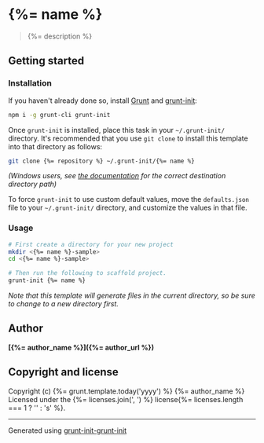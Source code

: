 # {%= name %}

> {%= description %}

## Getting started

### Installation
If you haven't already done so, install [Grunt](http://gruntjs.com) and [grunt-init](http://gruntjs.com/project-scaffolding):

``` bash
npm i -g grunt-cli grunt-init
```

Once `grunt-init` is installed, place this task in your `~/.grunt-init/` directory. It's recommended that you use `git clone` to install this template into that directory as follows:

```bash
git clone {%= repository %} ~/.grunt-init/{%= name %}
```

_(Windows users, see [the documentation](http://gruntjs.com/project-scaffolding#installing-templates) for the correct destination directory path)_

To force `grunt-init` to use custom default values, move the `defaults.json` file to your `~/.grunt-init/` directory, and customize the values in that file.

### Usage
```bash
# First create a directory for your new project
mkdir <{%= name %}-sample>
cd <{%= name %}-sample>

# Then run the following to scaffold project.
grunt-init {%= name %}
```

_Note that this template will generate files in the current directory, so be sure to change to a new directory first._

## Author
**[{%= author_name %}]({%= author_url %})**

## Copyright and license
Copyright (c) {%= grunt.template.today('yyyy') %} {%= author_name %}
Licensed under the {%= licenses.join(', ') %} license{%= licenses.length === 1 ? '' : 's' %}.
***
Generated using [grunt-init-grunt-init](https://github.com/baswenneker/grunt-init-grunt-init)

